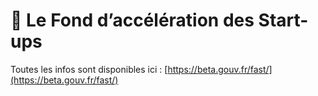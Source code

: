 # 💸 Le Fond d’accélération des Start-ups

Toutes les infos sont disponibles ici : [https://beta.gouv.fr/fast/](https://beta.gouv.fr/fast/)

